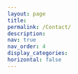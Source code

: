 ```yaml
---
layout: page
title:
permalink: /Contact/
description:
nav: true
nav_order: 4
display_categories:
horizontal: false
---
```


